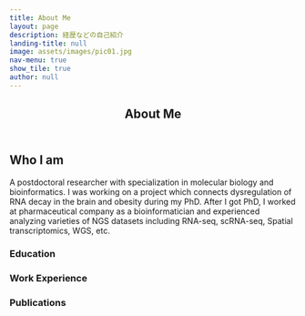 ```yaml
---
title: About Me
layout: page
description: 経歴などの自己紹介
landing-title: null
image: assets/images/pic01.jpg
nav-menu: true
show_tile: true
author: null
---
```


<!-- Main -->
<div id="main" class="alt">

<!-- One -->
<section id="one">
	<div class="inner">
		<header class="major">
			<h1>About Me</h1>
			<p></p>
		</header>

<!-- Content -->
<h2 id="content">Who I am</h2>
<p>A postdoctoral researcher with specialization in molecular biology and bioinformatics. I was working on a project which connects dysregulation of RNA decay in the brain and obesity during my PhD. After I got PhD, I worked at pharmaceutical company as a bioinformatician and experienced analyzing varieties of NGS datasets including RNA-seq, scRNA-seq, Spatial transcriptomics, WGS, etc.</p>
<div class="row">
	<!-- Break -->
	<div class="4u 12u$(medium)">
		<h3>Education</h3>
		<p></p>
	</div>
	<div class="4u 12u$(medium)">
		<h3>Work Experience</h3>
		<p></p>
	</div>
	<div class="4u$ 12u$(medium)">
		<h3>Publications</h3>
		<p></p>
	</div>
</div>

